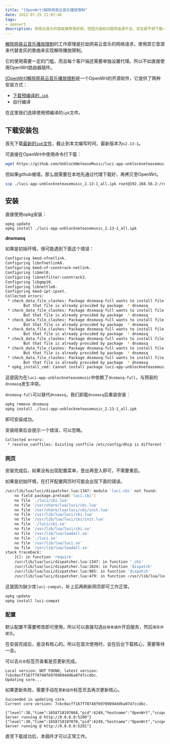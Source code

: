 ```yaml
---
title: "[OpenWrt]解除网易云音乐播放限制"
date: 2022-07-25 11:07:46
tags:
- openwrt
description: 网易云音乐的智能推荐很好用，但因为版权问题而音源不全。实在是不想下载一堆音乐app，那么可以考虑使用解除网易云音乐播放限制这个工具。
---
```

[解除网易云音乐播放限制](https://github.com/UnblockNeteaseMusic/server)的工作原理是拦劫网易云音乐的网络请求，使用其它音源来代替变灰的歌曲来实现解除播放限制。

它的使用需要一定的门槛，而且每个客户端还需要单独设置代理。所以不如直接使用OpenWrt路由器插件。

[[OpenWrt]解除网易云音乐播放限制](https://github.com/UnblockNeteaseMusic/luci-app-unblockneteasemusic)是一个OpenWrt的开源软件，它提供了两种安装方式：
- [下载预编译的`.ipk`](https://github.com/UnblockNeteaseMusic/luci-app-unblockneteasemusic/releases)
- 自行编译

在这里我们选择使用预编译的`ipk`文件。

## 下载安装包

首先下载[最新的`ipk`文件](https://github.com/UnblockNeteaseMusic/luci-app-unblockneteasemusic/releases/download/v2.13-1/luci-app-unblockneteasemusic_2.13-1_all.ipk)，截止到本文编写时间，最新版本为`v2.13-1`。

可直接在OpenWrt中使用命令行下载：
```bash
wget https://github.com/UnblockNeteaseMusic/luci-app-unblockneteasemusic/releases/download/v2.13-1/luci-app-unblockneteasemusic_2.13-1_all.ipk
```

但如果github被墙，那么就需要在本地先通过代理下载好，再拷贝至OpenWrt。
```bash
scp ./luci-app-unblockneteasemusic_2.13-1_all.ipk root@192.168.56.2:/root/
```

## 安装

直接使用opkg安装：
```bash
opkg update
opkg install ./luci-app-unblockneteasemusic_2.13-1_all.ipk
```

**dnsmasq**

如果是初始环境，很可能遇到下面这个错误：

```bash
Configuring kmod-nfnetlink.
Configuring libnfnetlink0.
Configuring kmod-nf-conntrack-netlink.
Configuring libmnl0.
Configuring libnetfilter-conntrack3.
Configuring libgmp10.
Configuring libnettle8.
Configuring kmod-ipt-ipset.
Collected errors:
 * check_data_file_clashes: Package dnsmasq-full wants to install file /etc/hotplug.d/ntp/25-dnsmasqsec
        But that file is already provided by package  * dnsmasq
 * check_data_file_clashes: Package dnsmasq-full wants to install file /etc/init.d/dnsmasq
        But that file is already provided by package  * dnsmasq
 * check_data_file_clashes: Package dnsmasq-full wants to install file /usr/lib/dnsmasq/dhcp-script.sh
        But that file is already provided by package  * dnsmasq
 * check_data_file_clashes: Package dnsmasq-full wants to install file /usr/sbin/dnsmasq
        But that file is already provided by package  * dnsmasq
 * check_data_file_clashes: Package dnsmasq-full wants to install file /usr/share/acl.d/dnsmasq_acl.json
        But that file is already provided by package  * dnsmasq
 * check_data_file_clashes: Package dnsmasq-full wants to install file /usr/share/dnsmasq/dhcpbogushostname.conf
        But that file is already provided by package  * dnsmasq
 * check_data_file_clashes: Package dnsmasq-full wants to install file /usr/share/dnsmasq/rfc6761.conf
        But that file is already provided by package  * dnsmasq
 * opkg_install_cmd: Cannot install package luci-app-unblockneteasemusic.
```

这是因为在`luci-app-unblockneteasemusic`中依赖了`dnsmasq-full`，与预装的`dnsmasq`发生冲突。

`dnsmasq-full`可以替代`dnsmasq`，我们卸载`dnsmasq`后重装安装：

```bash
opkg remove dnsmasq
opkg install ./luci-app-unblockneteasemusic_2.13-1_all.ipk
```

即可安装成功。

安装结束后会提示一个错误，可以忽略。

```bash
Collected errors:
 * resolve_conffiles: Existing conffile /etc/config/dhcp is different from the conffile in the new package. The new conffile will be placed at /etc/config/dhcp-opkg.
```

### 网页

安装完成后，如果没有出现配置菜单，登出再登入即可，不需要重启。

如果是初始环境，在打开配置网页时可能会出现下面的错误。

```bash
/usr/lib/lua/luci/dispatcher.lua:1347: module 'luci.cbi' not found:
	no field package.preload['luci.cbi']
	no file './luci/cbi.lua'
	no file '/usr/share/lua/luci/cbi.lua'
	no file '/usr/share/lua/luci/cbi/init.lua'
	no file '/usr/lib/lua/luci/cbi.lua'
	no file '/usr/lib/lua/luci/cbi/init.lua'
	no file './luci/cbi.so'
	no file '/usr/lib/lua/luci/cbi.so'
	no file '/usr/lib/lua/loadall.so'
	no file './luci.so'
	no file '/usr/lib/lua/luci.so'
	no file '/usr/lib/lua/loadall.so'
stack traceback:
	[C]: in function 'require'
	/usr/lib/lua/luci/dispatcher.lua:1347: in function '_cbi'
	/usr/lib/lua/luci/dispatcher.lua:1024: in function 'dispatch'
	/usr/lib/lua/luci/dispatcher.lua:985: in function 'dispatch'
	/usr/lib/lua/luci/dispatcher.lua:479: in function </usr/lib/lua/luci/dispatcher.lua:478>
```

这是因为缺少库`luci-compat`，补上后再刷新网页即可工作正常。

```bash
opkg update
opkg install luci-compat
```

### 配置

默认配置不需要修改即可使用，所以可以直接勾选`启用本插件`开启服务，然后`保存并提交`。

在安装完成后，是没有核心的。所以在首次使用时，会在后台下载核心，需要等待一会。

可以去`日志`标签页查看是否更新完成。

```plain text
Local version: NOT FOUND, latest version: 7cbc0acff167f78748f69709894dd6a0747ccdbc.
Updating core...
```

如果更新失败，需要手动在`更新组件`标签页去再次更新核心。

```plain text
Succeeded in updating core.
Current core version: 7cbc0acff167f78748f69709894dd6a0747ccdbc.

{"level":30,"time":1658718197068,"pid":6249,"hostname":"OpenWrt","scope":"app","msg":"HTTP Server running @ http://0.0.0.0:5200"}
{"level":30,"time":1658718197070,"pid":6249,"hostname":"OpenWrt","scope":"app","msg":"HTTPS Server running @ http://0.0.0.0:5201"}
```

直至下载成功后，本插件才可以正常工作。
